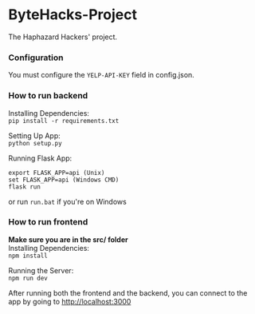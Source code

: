 # ByteHacks-Project
The Haphazard Hackers' project.

### Configuration
You must configure the `YELP-API-KEY` field in config.json.

### How to run backend

Installing Dependencies:<br>
`pip install -r requirements.txt`

Setting Up App: <br>
`python setup.py`

Running Flask App:
```shell
export FLASK_APP=api (Unix)
set FLASK_APP=api (Windows CMD)
flask run
```

or run `run.bat` if you're on Windows

### How to run frontend
**Make sure you are in the src/ folder**<br>
Installing Dependencies:<br>
`npm install`

Running the Server:<br>
`npm run dev`<br>

After running both the frontend and the backend, you can connect to the app by going to [http://localhost:3000][http://localhost:3000]

[http://localhost:3000]: http://localhost:3000